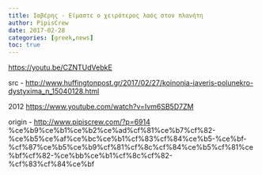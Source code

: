 ```yaml
---
title: Ιαβέρης - Είμαστε ο χειρότερος λαός στον πλανήτη
author: PipisCrew
date: 2017-02-28
categories: [greek,news]
toc: true
---
```


https://youtu.be/CZNTUdVebkE

src - http://www.huffingtonpost.gr/2017/02/27/koinonia-iaveris-polunekro-dystyxima_n_15040128.html

2012
https://www.youtube.com/watch?v=Ivm6SB5D7ZM

origin - http://www.pipiscrew.com/?p=6914 %ce%b9%ce%b1%ce%b2%ce%ad%cf%81%ce%b7%cf%82-%ce%b5%ce%af%ce%bc%ce%b1%cf%83%cf%84%ce%b5-%ce%bf-%cf%87%ce%b5%ce%b9%cf%81%cf%8c%cf%84%ce%b5%cf%81%ce%bf%cf%82-%ce%bb%ce%b1%cf%8c%cf%82-%cf%83%cf%84%ce%bf